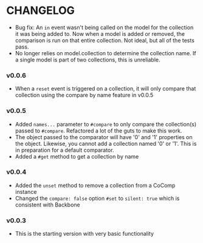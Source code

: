 # CHANGELOG

* Bug fix: An `in` event wasn't being called on the model for the collection
  it was being added to. Now when a model is added or removed, the 
  comparison is run on that entire collection. Not ideal, but all of the
  tests pass.
* No longer relies on model.collection to determine the collection name. If a single
  model is part of two collections, this is unreliable.

### v0.0.6

* When a `reset` event is triggered on a collection, it will only compare
  that collection using the compare by name feature in v0.0.5
  
### v0.0.5

* Added `names...` parameter to `#compare` to only compare the collection(s) 
  passed to `#compare`. Refactored a lot of the guts to make this work.
* The object passed to the comparator will have '0' and '1' properties on the 
  object. Likewise, you cannot add a collection named '0' or '1'. This is
  in preparation for a default comparator.
* Added a `#get` method to get a collection by name

### v0.0.4

* Added the `unset` method to remove a collection from a CoComp instance
* Changed the `compare: false` option `#set` to
  `silent: true` which is consistent with Backbone

### v0.0.3

* This is the starting version with very basic functionality


